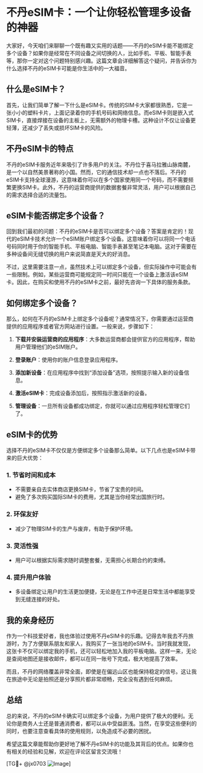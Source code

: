 # 不丹eSIM卡：一个让你轻松管理多设备的神器

大家好，今天咱们来聊聊一个既有趣又实用的话题——不丹的eSIM卡能不能绑定多个设备？如果你是经常在不同设备之间切换的人，比如手机、平板、智能手表等，那你一定对这个问题特别感兴趣。这篇文章会详细解答这个疑问，并告诉你为什么选择不丹的eSIM卡可能是你生活中的一大福音。

## 什么是eSIM卡？

首先，让我们简单了解一下什么是eSIM卡。传统的SIM卡大家都很熟悉，它是一张小小的塑料卡片，上面记录着你的手机号码和网络信息。而eSIM卡则是嵌入式SIM卡，直接焊接在设备的主板上，无需额外的物理卡槽。这种设计不仅让设备更轻薄，还减少了丢失或损坏SIM卡的风险。

## 不丹eSIM卡的特点

不丹的eSIM卡服务近年来吸引了许多用户的关注。不丹位于喜马拉雅山脉南麓，是一个以自然美景著称的小国。然而，它的通信技术却一点也不落后。不丹的eSIM卡支持全球漫游，这意味着你可以在多个国家使用同一个号码，而不需要频繁更换SIM卡。此外，不丹的运营商提供的数据套餐非常灵活，用户可以根据自己的需求选择合适的流量包。

## eSIM卡能否绑定多个设备？

回到我们最初的问题：不丹的eSIM卡是否可以绑定多个设备？答案是肯定的！现代的eSIM卡技术允许一个eSIM账户绑定多个设备。这意味着你可以将同一个电话号码同时用于你的智能手机、平板电脑、智能手表甚至笔记本电脑。这对于需要在多种设备间无缝切换的用户来说简直是天大的好消息。

不过，这里需要注意一点，虽然技术上可以绑定多个设备，但实际操作中可能会有一些限制。例如，某些运营商可能规定同一时间只能在一个设备上激活该eSIM卡。因此，在购买和使用不丹的eSIM卡之前，最好先咨询一下具体的服务条款。

## 如何绑定多个设备？

那么，如何在不丹的eSIM卡上绑定多个设备呢？通常情况下，你需要通过运营商提供的应用程序或者官方网站进行设置。一般来说，步骤如下：

1. **下载并安装运营商的应用程序**：大多数运营商都会提供官方的应用程序，帮助用户管理他们的eSIM账户。
   
2. **登录账户**：使用你的账户信息登录应用程序。

3. **添加新设备**：在应用程序中找到“添加设备”选项，按照提示输入新的设备信息。

4. **激活eSIM卡**：完成设备添加后，按照指示激活新的设备。

5. **管理设备**：一旦所有设备都成功绑定，你就可以通过应用程序轻松管理它们了。

## eSIM卡的优势

选择不丹的eSIM卡不仅仅是方便绑定多个设备那么简单。以下几点也是eSIM卡带来的巨大优势：

### 1. **节省时间和成本**
   - 不需要亲自去实体商店更换SIM卡，节省了宝贵的时间。
   - 避免了多次购买国际SIM卡的费用，尤其是当你经常出国旅行时。

### 2. **环保友好**
   - 减少了物理SIM卡的生产与废弃，有助于保护环境。

### 3. **灵活性强**
   - 用户可以根据实际需求随时调整套餐，无需担心长期合约的束缚。

### 4. **提升用户体验**
   - 多设备绑定让用户的生活更加便捷，无论是在工作中还是日常生活中都能享受到无缝连接的好处。

## 我的亲身经历

作为一个科技爱好者，我也体验过使用不丹eSIM卡的乐趣。记得去年我去不丹旅游时，为了方便联系朋友和家人，我购买了一张当地的eSIM卡。当时我就发现，这张卡不仅可以绑定我的手机，还可以轻松地加入我的平板电脑。这样一来，无论是查阅地图还是接收邮件，都可以在同一账号下完成，极大地提高了效率。

而且，不丹的网络覆盖非常全面，即使是在偏远山区也能保持稳定的信号。这让我在旅途中无论是拍照还是分享照片都非常顺畅，完全没有遇到任何麻烦。

## 总结

总的来说，不丹的eSIM卡确实可以绑定多个设备，为用户提供了极大的便利。无论你是商务人士还是普通消费者，都可以从中受益匪浅。当然，在享受这些便利的同时，也要注意查看具体的使用规则，以免造成不必要的困扰。

希望这篇文章能帮助你更好地了解不丹eSIM卡的功能及其背后的优点。如果你也有相关的经验和见解，欢迎在评论区留言交流哦！

[TG💪+ @jx0703 ![Image](https://github.com/user-attachments/assets/dbca1d08-cadb-493c-b0ec-ad6f7a83f270)]